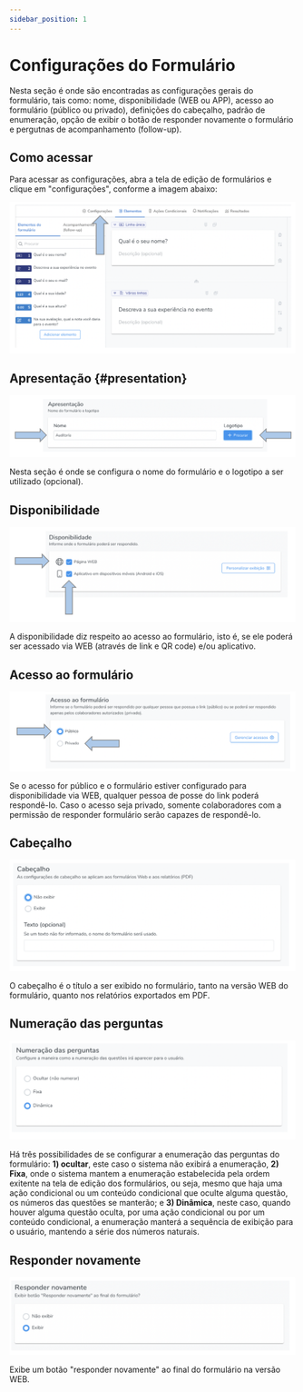 ```yaml
---
sidebar_position: 1
---
```


# Configurações do Formulário

Nesta seção é onde são encontradas as configurações gerais do formulário, tais como: nome, disponibilidade (WEB ou APP), acesso ao formulário (público ou privado), definições do cabeçalho, padrão de enumeração, opção de exibir o botão de responder novamente o formulário e pergutnas de acompanhamento (follow-up).

## Como acessar

Para acessar as configurações, abra a tela de edição de formulários e clique em "configurações", conforme a imagem abaixo:

![main-config](./images/main-config.png)


## Apresentação {#presentation}

![config1](./images/config1.png)

Nesta seção é onde se configura o nome do formulário e o logotipo a ser utilizado (opcional).


## Disponibilidade

![config2](./images/config2.png)

A disponibilidade diz respeito ao acesso ao formulário, isto é, se ele poderá ser acessado via WEB (através de link e QR code) e/ou aplicativo.

## Acesso ao formulário 

![config3](./images/config3.png)

Se o acesso for público e o formulário estiver configurado para disponibilidade via WEB, qualquer pessoa de posse do link poderá respondê-lo. Caso o acesso seja privado, somente colaboradores com a permissão de responder formulário serão capazes de respondê-lo.

## Cabeçalho

![config4](./images/config4.png)

O cabeçalho é o título a ser exibido no formulário, tanto na versão WEB do formulário, quanto nos relatórios exportados em PDF. 

## Numeração das perguntas

![config5](./images/config5.png)

Há três possibilidades de se configurar a enumeração das perguntas do formulário: **1) ocultar**, este caso o sistema não exibirá a enumeração, **2) Fixa**, onde o sistema mantem a enumeração estabelecida pela ordem exitente na tela de edição dos formulários, ou seja, mesmo que haja uma ação condicional ou um conteúdo condicional que oculte alguma questão, os números das questões se manterão; e **3) Dinâmica**, neste caso, quando houver alguma questão oculta, por uma ação condicional ou por um conteúdo condicional, a enumeração manterá a sequência de exibição para o usuário, mantendo a série dos números naturais.

## Responder novamente

![config6](./images/config6.png)

Exibe um botão "responder novamente" ao final do formulário na versão WEB.